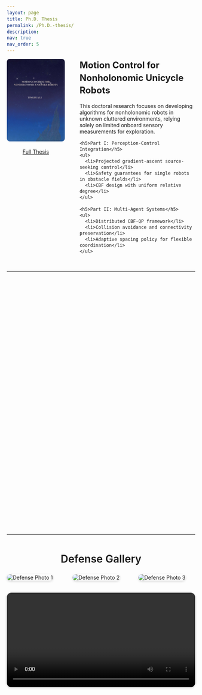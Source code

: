 ```yaml
---
layout: page
title: Ph.D. Thesis
permalink: /Ph.D.-thesis/
description: 
nav: true
nav_order: 5
---
```


<style>
.thesis-header {
  display: flex;
  gap: 40px;
  align-items: flex-start;
  margin-bottom: 2rem;
}

.thesis-left {
  flex: 1;
  min-width: 0;
  display: flex;
  flex-direction: column;
  align-items: center;
}

.thesis-image img {
  width: 100%;
  max-width: 300px;
  height: auto;
  border-radius: 0.5rem;
}

.thesis-text {
  flex: 2;
  min-width: 0;
  text-align: left;
}

.thesis-title {
  font-size: 1.5rem;
  font-weight: bold;
  margin-bottom: 1rem;
  line-height: 1.4;
}

.thesis-text h5 {
  margin-top: 1.2rem;
  font-size: 1.1rem;
  font-weight: 600;
}

.thesis-text ul {
  padding-left: 1.25rem;
  margin-top: 0.5rem;
  margin-bottom: 0.5rem;
}

@media (max-width: 768px) {
  .thesis-header {
    flex-direction: column;
  }
  .thesis-left, .thesis-text {
    width: 100%;
  }
  .thesis-text {
    padding-top: 1rem;
  }
}

</style>

<!-- Thesis Summary Section -->
<div class="thesis-header">
  <div class="thesis-left">
    <div class="thesis-image">
      <img src="/assets/img/cover.jpg" class="img-fluid rounded" alt="Thesis Cover">
    </div>
    <p style="margin-top: 1rem;">
      <a href="https://research.rug.nl/en/publications/motion-control-for-nonholonomic-unicycle-robots" class="btn btn-primary">Full Thesis</a>
    </p>
  </div>

  <div class="thesis-text">
    <div class="thesis-title">
      Motion Control for Nonholonomic Unicycle Robots
    </div>
    <p>This doctoral research focuses on developing algorithms for nonholonomic robots in unknown cluttered environments, relying solely on limited onboard sensory measurements for exploration.</p>

    <h5>Part I: Perception-Control Integration</h5>
    <ul>
      <li>Projected gradient-ascent source-seeking control</li>
      <li>Safety guarantees for single robots in obstacle fields</li>
      <li>CBF design with uniform relative degree</li>
    </ul>

    <h5>Part II: Multi-Agent Systems</h5>
    <ul>
      <li>Distributed CBF-QP framework</li>
      <li>Collision avoidance and connectivity preservation</li>
      <li>Adaptive spacing policy for flexible coordination</li>
    </ul>
  </div>
</div>


<hr>

<style>
.acknowledgment-section {
  margin-top: 3rem;
  line-height: 1.8;
  font-size: 1rem;
}
.acknowledgment-section h2 {
  font-size: 1.75rem;
  font-weight: 600;
  margin-bottom: 1.5rem;
  text-align: center;
}
.acknowledgment-section p {
  margin-bottom: 1rem;
}
.acknowledgment-section strong {
  font-weight: 600;
}
.acknowledgment-section a {
  color: #0056b3;
  text-decoration: underline;
}
</style>

<!-- Acknowledgments Section -->
<style>
.acknowledgment-section {
  margin-top: 3rem;
  padding: 2rem 1.5rem;
  background-color: #f9f9f9;
  border-radius: 1rem;
  box-shadow: 0 0.5rem 1.2rem rgba(0, 0, 0, 0.05);
  opacity: 0;
  transform: translateY(30px);
  transition: opacity 0.8s ease-out, transform 0.8s ease-out;
}

.acknowledgment-section.visible {
  opacity: 1;
  transform: translateY(0);
}

.acknowledgment-section h2 {
  font-size: 1.75rem;
  margin-bottom: 1.5rem;
  text-align: center;
}

.acknowledgment-section p {
  font-size: 1rem;
  line-height: 1.7;
  margin-bottom: 1rem;
}

.acknowledgment-section strong {
  font-weight: 600;
}

.acknowledgment-section a {
  display: inline-block;
  margin-top: 1rem;
  color: #4b5563;
  text-decoration: underline;
}

@media (max-width: 768px) {
  .acknowledgment-section {
    padding: 1.5rem 1rem;
  }
}
</style>

<div class="acknowledgment-section" id="acknowledgments">
  <h2>Acknowledgments</h2>
  <p>I would like to sincerely thank my dearest supervisors <strong>Prof. Bayu Jayawardhana</strong> and <strong>Prof. Ming Cao</strong> for their constant support and guidance throughout my Ph.D. journey.</p>

  <p>I’m deeply grateful to my paranymphs <strong>Simon Busman</strong> and <strong>Wouter Baar</strong> for their invaluable help and friendship. Thanks to all my lovely colleagues and friends in the <strong>DTPA group</strong> for making this journey memorable.</p>

  <p>Heartfelt appreciation to the defense committee members for their insightful discussions and valuable feedback: <strong>Prof. Claudio De Persis, Prof. Dimos Dimarogonas, Prof. Tamas Keviczky, Prof. Raffaella Carloni, Prof. Maryam Ghandchi Tehrani, Prof. Sami Haddadin, Dr. Bahar Haghighat, and Dr. Ashish Cherukuri</strong>.</p>

  <a href="/assets/pdf/acknowledge.pdf" target="_blank">Read the full acknowledgment here →</a>
</div>

<!-- Intersection Observer Script for Scroll Animation -->
<script>
  document.addEventListener("DOMContentLoaded", function () {
    const observer = new IntersectionObserver(entries => {
      entries.forEach(entry => {
        if (entry.isIntersecting) {
          entry.target.classList.add("visible");
        }
      });
    }, {
      threshold: 0.2
    });

    const section = document.getElementById("acknowledgments");
    if (section) observer.observe(section);
  });
</script>



<hr>

<style>
.gallery-section {
  margin-top: 3rem;
}

.gallery-section h2 {
  font-size: 1.75rem;
  font-weight: 600;
  margin-bottom: 1.5rem;
  text-align: center;
}

.gallery-row {
  display: flex;
  flex-wrap: wrap;
  gap: 1.5rem;
  justify-content: center;
}

.gallery-row img {
  border-radius: 0.75rem;
  box-shadow: 0 2px 6px rgba(0, 0, 0, 0.15);
  object-fit: cover;
  height: 100%;
  width: 100%;
}

.gallery-col {
  flex: 1 1 30%;
  max-width: 320px;
}

.gallery-video {
  margin-top: 2rem;
  text-align: center;
}

.gallery-video video {
  max-width: 800px;
  width: 100%;
  border-radius: 0.75rem;
  box-shadow: 0 2px 6px rgba(0, 0, 0, 0.15);
}
</style>

<!-- Defense Gallery Section -->
<div class="gallery-section">
  <h2>Defense Gallery</h2>

  <div class="gallery-row">
    <div class="gallery-col">
      <img src="/assets/img/news/phd_1.jpg" alt="Defense Photo 1">
    </div>
    <div class="gallery-col">
      <img src="/assets/img/news/phd.jpg" alt="Defense Photo 2">
    </div>
    <div class="gallery-col">
      <img src="/assets/img/news/phd_3.jpg" alt="Defense Photo 3">
    </div>
  </div>

  <div class="gallery-video">
    <video controls>
      <source src="/assets/video/defence.mp4" type="video/mp4">
      Your browser does not support the video tag.
    </video>
  </div>
</div>
